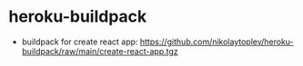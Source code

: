 # heroku-buildpack

* buildpack for create react app: https://github.com/nikolaytoplev/heroku-buildpack/raw/main/create-react-app.tgz
